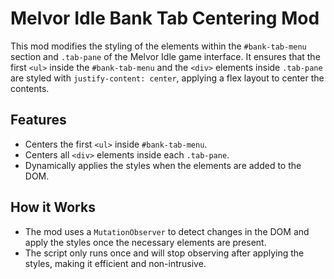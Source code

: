 # Melvor Idle Bank Tab Centering Mod

This mod modifies the styling of the elements within the `#bank-tab-menu` section and `.tab-pane` of the Melvor Idle game interface. It ensures that the first `<ul>` inside the `#bank-tab-menu` and the `<div>` elements inside `.tab-pane` are styled with `justify-content: center`, applying a flex layout to center the contents.

## Features
- Centers the first `<ul>` inside `#bank-tab-menu`.
- Centers all `<div>` elements inside each `.tab-pane`.
- Dynamically applies the styles when the elements are added to the DOM.

## How it Works
- The mod uses a `MutationObserver` to detect changes in the DOM and apply the styles once the necessary elements are present.
- The script only runs once and will stop observing after applying the styles, making it efficient and non-intrusive.